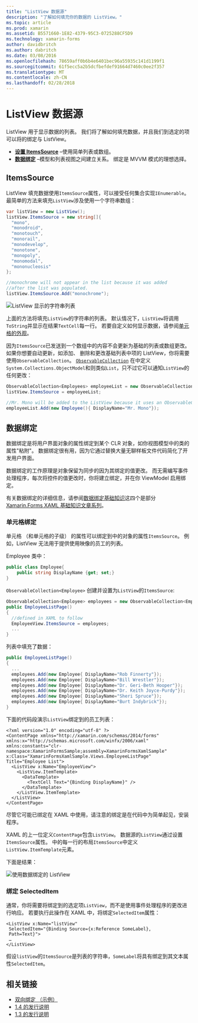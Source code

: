 ```yaml
---
title: "ListView 数据源"
description: "了解如何填充你的数据的 ListView。"
ms.topic: article
ms.prod: xamarin
ms.assetid: B5571660-1E82-4379-95C3-0725288CF5D9
ms.technology: xamarin-forms
author: davidbritch
ms.author: dabritch
ms.date: 03/08/2016
ms.openlocfilehash: 78659aff0b6b4e6401bec96a55935c141d1199f1
ms.sourcegitcommit: 61f5ecc5a2b5dcfbefdef91664d7460c0ee2f357
ms.translationtype: MT
ms.contentlocale: zh-CN
ms.lasthandoff: 02/28/2018
---
```

# <a name="listview-data-sources"></a>ListView 数据源

ListView 用于显示数据的列表。 我们将了解如何填充数据，并且我们到选定的项可以将的绑定与 ListView。

- **[设置 ItemsSource](#ItemsSource)**  &ndash;使用简单列表或数组。
- **[数据绑定](#Data_Binding)** &ndash;模型和列表视图之间建立关系。 绑定是 MVVM 模式的理想选择。

## <a name="itemssource"></a>ItemsSource
ListView 填充数据使用`ItemsSource`属性，可以接受任何集合实现`IEnumerable`。 最简单的方法来填充`ListView`涉及使用一个字符串数组：

```csharp
var listView = new ListView();
listView.ItemsSource = new string[]{
  "mono",
  "monodroid",
  "monotouch",
  "monorail",
  "monodevelop",
  "monotone",
  "monopoly",
  "monomodal",
  "mononucleosis"
};

//monochrome will not appear in the list because it was added
//after the list was populated.
listView.ItemsSource.Add("monochrome");
```

![](data-and-databinding-images/itemssource-simple.png "ListView 显示的字符串列表")

上面的方法将填充`ListView`的字符串的列表。 默认情况下，`ListView`将调用`ToString`并显示在结果`TextCell`每一行。 若要自定义如何显示数据，请参阅[单元格的外观](~/xamarin-forms/user-interface/listview/customizing-cell-appearance.md)。

因为`ItemsSource`已发送到一个数组中的内容不会更新为基础的列表或数组更改。 如果你想要自动更新，如添加、 删除和更改基础列表中项的 ListView，你将需要使用`ObservableCollection`。 [`ObservableCollection`](https://developer.xamarin.com/api/type/System.Collections.ObjectModel.ObservableCollection%3CT%3E/) 在中定义`System.Collections.ObjectModel`和则类似`List`，只不过它可以通知`ListView`的任何更改：

```csharp
ObservableCollection<Employees> employeeList = new ObservableCollection<Employess>();
listView.ItemsSource = employeeList;

//Mr. Mono will be added to the ListView because it uses an ObservableCollection
employeeList.Add(new Employee(){ DisplayName="Mr. Mono"});
```

<a name="Data_Binding" />

## <a name="data-binding"></a>数据绑定
数据绑定是将用户界面对象的属性绑定到某个 CLR 对象，如你视图模型中的类的属性"粘附"。 数据绑定很有用，因为它通过替换大量无聊样板文件代码简化了开发用户界面。

数据绑定的工作原理是对象保留为同步的因为其绑定的值更改。 而无需编写事件处理程序，每次将控件的值更改时，你将建立绑定，并在你 ViewModel 启用绑定。

有关数据绑定的详细信息，请参阅[数据绑定基础知识](~/xamarin-forms/xaml/xaml-basics/data-binding-basics.md)这四个是部分[Xamarin.Forms XAML 基础知识文章系列](~/xamarin-forms/xaml/xaml-basics/index.md)。

### <a name="binding-cells"></a>单元格绑定
单元格 （和单元格的子级） 的属性可以绑定到中的对象的属性`ItemsSource`。 例如，ListView 无法用于提供使用映像的员工的列表。

Employee 类中：

```csharp
public class Employee{
    public string DisplayName {get; set;}
}
```

`ObservableCollection<Employee>` 创建并设置为`ListView`的`ItemsSource`:

```csharp
ObservableCollection<Employee> employees = new ObservableCollection<Employee>();
public EmployeeListPage()
{
  //defined in XAML to follow
  EmployeeView.ItemsSource = employees;
  ...
}
```

列表中填充了数据：

```csharp
public EmployeeListPage()
{
  ...
  employees.Add(new Employee{ DisplayName="Rob Finnerty"});
  employees.Add(new Employee{ DisplayName="Bill Wrestler"});
  employees.Add(new Employee{ DisplayName="Dr. Geri-Beth Hooper"});
  employees.Add(new Employee{ DisplayName="Dr. Keith Joyce-Purdy"});
  employees.Add(new Employee{ DisplayName="Sheri Spruce"});
  employees.Add(new Employee{ DisplayName="Burt Indybrick"});
}
```

下面的代码段演示`ListView`绑定到的员工列表：

```xaml
<?xml version="1.0" encoding="utf-8" ?>
<ContentPage xmlns="http://xamarin.com/schemas/2014/forms"
xmlns:x="http://schemas.microsoft.com/winfx/2006/xaml"
xmlns:constants="clr-namespace:XamarinFormsSample;assembly=XamarinFormsXamlSample"
x:Class="XamarinFormsXamlSample.Views.EmployeeListPage"
Title="Employee List">
  <ListView x:Name="EmployeeView">
    <ListView.ItemTemplate>
      <DataTemplate>
        <TextCell Text="{Binding DisplayName}" />
      </DataTemplate>
    </ListView.ItemTemplate>
  </ListView>
</ContentPage>
```

尽管它可能已绑定在 XAML 中使用，请注意的绑定是在代码中为简单起见，安装程序。

XAML 的上一位定义`ContentPage`包含`ListView`。 数据源的`ListView`通过设置`ItemsSource`属性。 中的每一行的布局`ItemsSource`中定义`ListView.ItemTemplate`元素。

下面是结果：

![](data-and-databinding-images/bound-data.png "使用数据绑定的 ListView")

### <a name="binding-selecteditem"></a>绑定 SelectedItem

通常，你将需要将绑定到的选定项`ListView`，而不是使用事件处理程序的更改进行响应。 若要执行此操作在 XAML 中，将绑定`SelectedItem`属性：

```xaml
<ListView x:Name="listView"
 SelectedItem="{Binding Source={x:Reference SomeLabel},
 Path=Text}">
 …
</ListView>
```

假设`listView`的`ItemsSource`是列表的字符串，`SomeLabel`将具有绑定到其文本属性`SelectedItem`。



## <a name="related-links"></a>相关链接

- [双向绑定 （示例）](https://developer.xamarin.com/samples/xamarin-forms/UserInterface/ListView/SwitchEntryTwoBinding)
- [1.4 的发行说明](http://forums.xamarin.com/discussion/35451/xamarin-forms-1-4-0-released/)
- [1.3 的发行说明](http://forums.xamarin.com/discussion/29934/xamarin-forms-1-3-0-released/)
